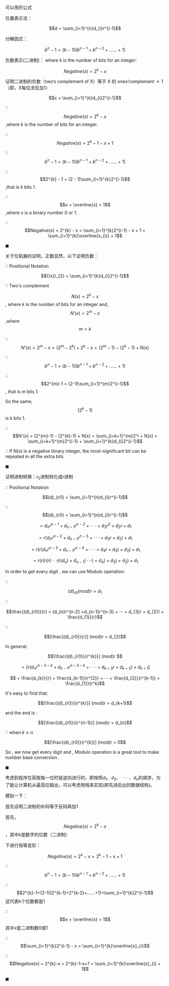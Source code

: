 可以用的公式

位置表示法：  

$$d = \sum_{i=1}^{n}d_{i}r^{i-1}$$

分解因式：

$$b^{n}-1 = (b-1)(b^{n-1}+b^{n-2}+……+1)$$

负数表示(二进制)：
where $k$ is the number of bits for an integer:

$$Negative(x) = 2^{k} - x$$

证明二进制的负数（two‘s complement of X）等于 X 的 ones’complement ＋ 1（即，X每位求反加1）

$$x = \sum_{i=1}^{k}d_{i}2^{i-1}$$

$\because$ 
$$Negative(x) = 2^{k} - x$$,where $k$ is the number of bits for an integer.

$\therefore$ 
$$Negative(x) = 2^{k} - 1 - x + 1$$

$\because$ 
$$b^{n}-1 = (b-1)(b^{n-1}+b^{n-2}+……+1)$$

$\therefore$ 
$$2^{k} - 1 = (2 - 1)\sum_{i=1}^{k}2^{i-1}$$,that is $k$ bits 1.

$\because$ 
$$x + \overline{x} = 1$$,where $x$ is a binary number $0$ or $1$.

$\therefore$ 
$$Negative(x) = 2^{k} - x = \sum_{i=1}^{k}2^{i-1} - x + 1 = \sum_{i=1}^{k}\overline{x_{i}} + 1$$

$\blacksquare$


关于位拓展的证明，正数显然，以下证明负数：

$\because$ Positional Notation 

$${(x)}_{2} = \sum_{i=1}^{k}d_{i}2^{i-1}$$

$\because$ Two's complement 

$$N(x) = 2^{k} - x$$, where $k$ is the number of bits for an integer and,
$$N'(x) = 2^{m} - x$$,where $$m > k$$

$\therefore$ 
$$N'(x) = 2^{m} - x = (2^{m} - 2^{k}) + 2^{k} - x = (2^{m}-1) - (2^{k}-1) + N(x)$$

$\because$ 
$$b^{n}-1 = (b-1)(b^{n-1}+b^{n-2}+……+1)$$

$\therefore$ 
$$2^{m}-1 = (2-1)\sum_{i=1}^{m}2^{i-1}$$, that is $m$ bits $1$.

So the same, 
$$(2^{k}-1)$$ is $k$ bits $1$.

$\therefore$ 
$$N'(x) = (2^{m}-1) - (2^{k}-1) + N(x) = \sum_{i=k+1}^{m}2^i + N(x) = \sum_{i=k+1}^{m}2^{i-1} + \sum_{i=1}^{k}d_{i}2^{i-1}$$

$\therefore$ If N(x) is a negative binary integer, the most-significant bit can be repeated in all the extra bits.

$\blacksquare$

证明进制转换：$r_{0}$进制转化成$r$进制

$\because$ Positional Notation

$$(d)_{r0} = \sum_{i=1}^{n}d_{i}r^{i-1}$$

$\therefore$
$$(d)_{r0} = \sum_{i=1}^{n}d_{i}r^{i-1}$$ 

$$=d_{n}r^{n-1} + d_{n-1}r^{n-2} + ··· + d_{3}r^{2} + d_{2}r + d_{1}$$ 

$$=r(d_{n}r^{n-2} +d_{n-1}r^{n-3} + ··· + d_{3}r + d_{2}) + d_{1}$$ 

$$=r(r(d_{n}r^{n-3} +d_{n-1}r^{n-4} + ··· + d_{4}r + d_{3}) + d_{2}) + d_{1}$$

$$=r(r(r(r(···(r(d_{n}) +d_{n-1}) ··· ) + d_{4}) + d_{3}) + d_{2}) + d_{1}$$

In order to get every digit , we can use Modulo operation:

$\therefore$ 

$$(d)_{r0} (mod)r = d_{1}$$ 

$\because$ 

$$\frac{(d)_{r0}}{r} 
= (d_{n}r^{n-2} +d_{n-1}r^{n-3} + ··· + d_{3}r + d_{2}) + \frac{d_{1}}{r}$$

$\therefore$ 

$$[\frac{(d)_{r0}}{r}] (mod)r = d_{2}$$

In general:

$$[\frac{(d)_{r0}}{r^{k}}] (mod)r $$ 

$$=[r(d_{n}r^{n-2-k} +d_{n-1}r^{n-3-k} + ··· + d_{k+3}r + d_{k+2}) + d_{k+1}]$$ 

$$ + \frac{d_{k}}{r} + \frac{d_{k-1}}{r^{2}} + ··· + \frac{d_{2}}{r^{k-1}} + \frac{d_{1}}{r^k}$$

It's easy to find that:

$$[\frac{(d)_{r0}}{r^{k}}] (mod)r = d_{k+1}$$


and the end is :

$$[\frac{(d)_{r0}}{r^{n-1}}] (mod)r = d_{n}$$

$\because$ when $k \ge n$

$$[\frac{(d)_{r0}}{r^{k}}] (mod)r = 0$$

So , we now get every digit and , Modulo operation is a great tool to make number base conversion.

$\blacksquare$

考虑到程序在获取每一位时是逆向进行的，即按照$d_{1}、d_{2}、···、d_{n}$的顺序，为了能让计算机从最高位输出，可以考虑用栈来实现(即先进后出的数据结构)。





模拟一下：

首先证明二进制的补码等于反码再加1

首先，
$$Negative(x) = 2^{k}-x$$，其中$k$是数字的位数（二进制）

下进行恒等变形：

$$Negative(x) = 2^{k}-x = 2^{k}-1-x+1$$

$\because$
$$b^{n}-1 = (b-1)(b^{n-1}+b^{n-2}+……+1)$$

$\therefore$
$$2^{k}-1=(2-1)(2^{k-1}+2^{k-2}+……+1)=\sum_{i=1}^{k}2^{i-1}$$这代表k个位数都是1

$\because$
$$x + \overline{x} = 1$$其中$x$是二进制数0或1

$\therefore$
$$\sum_{i=1}^{k}2^{i-1} - x = \sum_{i=1}^{k}\overline{x}_{i}$$

$\therefore$
$$Negative(x) = 2^{k}-x = 2^{k}-1-x+1 = \sum_{i=1}^{k}\overline{x}_{i} + 1$$

$\blacksquare$

